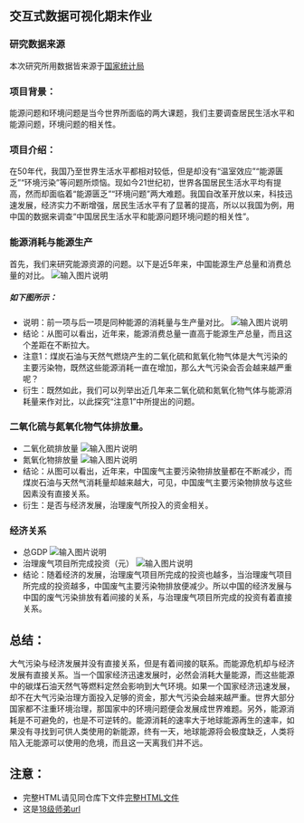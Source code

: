 ## 交互式数据可视化期末作业
### 研究数据来源
本次研究所用数据皆来源于[国家统计局](http://www.stats.gov.cn/)


### 项目背景：
能源问题和环境问题是当今世界所面临的两大课题，我们主要调查居民生活水平和能源问题，环境问题的相关性。

### 项目介绍：
在50年代，我国乃至世界生活水平都相对较低，但是却没有“温室效应”“能源匮乏”“环境污染”等问题所烦恼。现如今21世纪初，世界各国居民生活水平均有提高，然而却面临着“能源匮乏”“环境问题”两大难题。我国自改革开放以来，科技迅速发展，经济实力不断增强，居民生活水平有了显著的提高，所以以我国为例，用中国的数据来调查“中国居民生活水平和能源问题环境问题的相关性”。

### 能源消耗与能源生产
首先，我们来研究能源资源的问题。以下是近5年来，中国能源生产总量和消费总量的对比。
![输入图片说明](https://images.gitee.com/uploads/images/2020/0106/153559_9412a874_2278368.png "屏幕截图.png")
##### 如下图所示：
- 说明：前一项与后一项是同种能源的消耗量与生产量对比。
![输入图片说明](https://images.gitee.com/uploads/images/2020/0106/153856_3f481f50_2278368.png "屏幕截图.png")
- 结论：从图可以看出，近年来，能源消费总量一直高于能源生产总量，而且这个差距在不断拉大。
- 注意1：煤炭石油与天然气燃烧产生的二氧化硫和氮氧化物气体是大气污染的主要污染物，既然这些能源消耗一直在增加，那么大气污染会否会越来越严重呢？
- 衍生：既然如此，我们可以列举出近几年来二氧化硫和氮氧化物气体与能源消耗量来作对比，以此探究“注意1”中所提出的问题。
### 二氧化硫与氮氧化物气体排放量。
- 二氧化硫排放量
![输入图片说明](https://images.gitee.com/uploads/images/2020/0106/154935_aa7927e6_2278368.png "屏幕截图.png")
- 氮氧化物排放量
![输入图片说明](https://images.gitee.com/uploads/images/2020/0106/155034_4429428c_2278368.png "屏幕截图.png")
- 结论：从图可以看出，近年来，中国废气主要污染物排放量都在不断减少，而煤炭石油与天然气消耗量却越来越大，可见，中国废气主要污染物排放与这些因素没有直接关系。
- 衍生：是否与经济发展，治理废气所投入的资金相关。
### 经济关系
- 总GDP
![输入图片说明](https://images.gitee.com/uploads/images/2020/0106/162359_ed14acac_2278368.png "屏幕截图.png")
- 治理废气项目所完成投资（元）
![输入图片说明](https://images.gitee.com/uploads/images/2020/0106/162505_50583975_2278368.png "屏幕截图.png")
- 结论：随着经济的发展，治理废气项目所完成的投资也越多，当治理废气项目所完成的投资越多，中国废气主要污染物排放便减少。所以中国的经济发展与中国的废气污染排放有着间接的关系，与治理废气项目所完成的投资有着直接关系。
## 总结：
大气污染与经济发展并没有直接关系，但是有着间接的联系。而能源危机却与经济发展有直接关系。当一个国家经济迅速发展时，必然会消耗大量能源，而这些能源中的碳煤石油天然气等燃料定然会影响到大气环境。如果一个国家经济迅速发展，却不在大气污染治理方面投入足够的资金，那大气污染会越来越严重。世界大部分国家都不注重环境治理，那国家中的环境问题便会发展成世界难题。另外，能源消耗是不可避免的，也是不可逆转的。能源消耗的速率大于地球能源再生的速率，如果没有寻找到可供人类使用的新能源，终有一天，地球能源将会极度缺乏，人类将陷入无能源可以使用的危境，而且这一天离我们并不远。

## 注意：
- 完整HTML请见同仓库下文件[完整HTML文件](file:///C:/Users/hhw1999/Desktop/index.html)
- 这是[18级师弟url](http://xiaofeng0418.pythonanywhere.com/)

